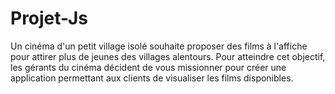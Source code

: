 # Projet-Js
Un cinéma d'un petit village isolé souhaite proposer des films à l'affiche pour attirer plus de jeunes des villages alentours. Pour atteindre cet objectif, les gérants du cinéma décident de vous missionner pour créer une application permettant aux clients de visualiser les films disponibles.
